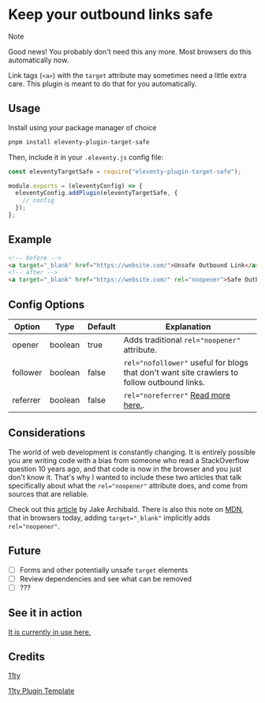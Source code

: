 # Keep your outbound links safe

> [!NOTE]
> Good news! You probably don't need this any more. Most browsers do this automatically now.

Link tags (`<a>`) with the `target` attribute may sometimes need a little extra care. This plugin is meant to do that for you automatically.

## Usage

Install using your package manager of choice

```bash
pnpm install eleventy-plugin-target-safe
```

Then, include it in your `.eleventy.js` config file:

```js
const eleventyTargetSafe = require("eleventy-plugin-target-safe");

module.exports = (eleventyConfig) => {
  eleventyConfig.addPlugin(eleventyTargetSafe, {
    // config
  });
};
```

## Example

```html
<!-- before -->
<a target="_blank" href="https://website.com/">Unsafe Outbound Link</a>
<!-- after -->
<a target="_blank" href="https://website.com/" rel="noopener">Safe Outbound Link</a>
```

## Config Options

| Option      | Type | Default       | Explanation |
| ----------- | ---- | ------------- | ---- |
| opener | boolean | true | Adds traditional `rel="noopener"` attribute.
| follower | boolean | false | `rel="nofollower"` useful for blogs that don't want site crawlers to follow outbound links. |
| referrer | boolean | false | `rel="noreferrer"` [Read more here.](https://developer.mozilla.org/en-US/docs/Web/HTML/Link_types/noreferrer).

## Considerations

The world of web development is constantly changing. It is entirely possible you are writing code with a bias from someone who read a StackOverflow question 10 years ago, and that code is now in the browser and you just don't know it. That's why I wanted to include these two articles that talk specifically about what the `rel="noopener"` attribute does, and come from sources that are reliable.

Check out this [article](https://jakearchibald.com/2016/performance-benefits-of-rel-noopener/) by Jake Archibald. There is also this note on [MDN](https://developer.mozilla.org/en-US/docs/Web/HTML/Link_types/noopener), that in browsers today, adding `target="_blank"` implicitly adds `rel="noopener"`. 

## Future

- [ ] Forms and other potentially unsafe `target` elements
- [ ] Review dependencies and see what can be removed
- [ ] ???

## See it in action

[It is currently in use here.](https://resourcesandhelp.netlify.app)

## Credits

[11ty](https://www.11ty.dev)

[11ty Plugin Template](https://github.com/5t3ph/eleventy-plugin-template)

